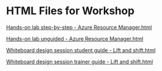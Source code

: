 ﻿# HTML Files for Workshop
[Hands-on lab step-by-step - Azure Resource Manager.html](https://cloudworkshop.blob.core.windows.net/arm-hackathon/Hands-on%20lab%20step-by-step%20-%20Azure%20Resource%20Manager.html)

[Hands-on lab unguided - Azure Resource Manager.html](https://cloudworkshop.blob.core.windows.net/arm-hackathon/Hands-on%20lab%20unguided%20-%20Azure%20Resource%20Manager.html)

[Whiteboard design session student guide - Lift and shift.html](https://cloudworkshop.blob.core.windows.net/arm-hackathon/Whiteboard%20design%20session%20student%20guide%20-%20Lift%20and%20shift.html)

[Whiteboard design session trainer guide - Lift and shift.html](https://cloudworkshop.blob.core.windows.net/arm-hackathon/Whiteboard%20design%20session%20trainer%20guide%20-%20Lift%20and%20shift.html)

